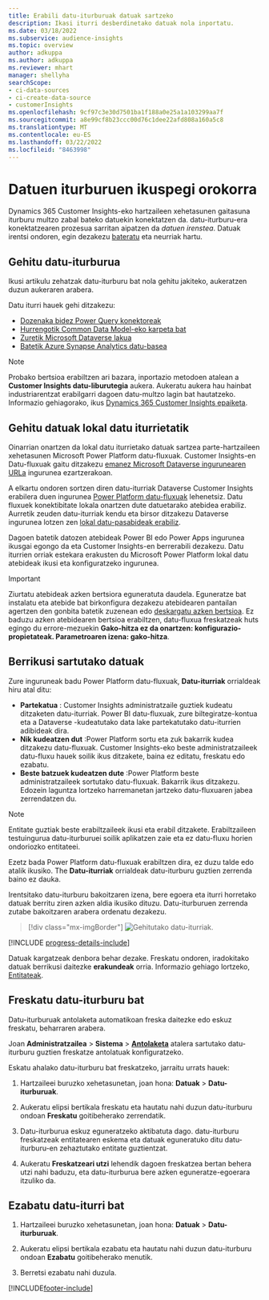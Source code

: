 ```yaml
---
title: Erabili datu-iturburuak datuak sartzeko
description: Ikasi iturri desberdinetako datuak nola inportatu.
ms.date: 03/18/2022
ms.subservice: audience-insights
ms.topic: overview
author: adkuppa
ms.author: adkuppa
ms.reviewer: mhart
manager: shellyha
searchScope:
- ci-data-sources
- ci-create-data-source
- customerInsights
ms.openlocfilehash: 9cf97c3e30d7501ba1f188a0e25a1a103299aa7f
ms.sourcegitcommit: a8e99cf8b23ccc00d76c1dee22afd808a160a5c8
ms.translationtype: MT
ms.contentlocale: eu-ES
ms.lasthandoff: 03/22/2022
ms.locfileid: "8463998"
---
```

# <a name="data-sources-overview"></a>Datuen iturburuen ikuspegi orokorra



Dynamics 365 Customer Insights-eko hartzaileen xehetasunen gaitasuna iturburu multzo zabal bateko datuekin konektatzen da. datu-iturburu-era konektatzearen prozesua sarritan aipatzen da *datuen irenstea*. Datuak irentsi ondoren, egin dezakezu [bateratu](data-unification.md) eta neurriak hartu.

## <a name="add-a-data-source"></a>Gehitu datu-iturburua

Ikusi artikulu zehatzak datu-iturburu bat nola gehitu jakiteko, aukeratzen duzun aukeraren arabera.

Datu iturri hauek gehi ditzakezu:

- [Dozenaka bidez Power Query konektoreak](connect-power-query.md)
- [Hurrengotik Common Data Model-eko karpeta bat](connect-common-data-model.md)
- [Zuretik Microsoft Dataverse lakua](connect-dataverse-managed-lake.md)
- [Batetik Azure Synapse Analytics datu-basea](connect-synapse.md)

> [!NOTE]
> Probako bertsioa erabiltzen ari bazara, inportazio metodoen atalean a **Customer Insights datu-liburutegia** aukera. Aukeratu aukera hau hainbat industriarentzat erabilgarri dagoen datu-multzo lagin bat hautatzeko. Informazio gehiagorako, ikus [Dynamics 365 Customer Insights epaiketa](../trial-signup.md).

## <a name="add-data-from-on-premises-data-sources"></a>Gehitu datuak lokal datu iturrietatik

Oinarrian onartzen da lokal datu iturrietako datuak sartzea parte-hartzaileen xehetasunen Microsoft Power Platform datu-fluxuak. Customer Insights-en Datu-fluxuak gaitu ditzakezu [emanez Microsoft Dataverse ingurunearen URLa](create-environment.md) ingurunea ezartzerakoan.

A elkartu ondoren sortzen diren datu-iturriak Dataverse Customer Insights erabilera duen ingurunea [Power Platform datu-fluxuak](/power-query/dataflows/overview-dataflows-across-power-platform-dynamics-365) lehenetsiz. Datu fluxuek konektibitate lokala onartzen dute datuetarako atebidea erabiliz. Aurretik zeuden datu-iturriak kendu eta birsor ditzakezu Dataverse ingurunea lotzen zen [lokal datu-pasabideak erabiliz](/data-integration/gateway/service-gateway-app).

Dagoen batetik datozen atebideak Power BI edo Power Apps ingurunea ikusgai egongo da eta Customer Insights-en berrerabili dezakezu. Datu iturrien orriak estekara erakusten du Microsoft Power Platform lokal datu atebideak ikusi eta konfiguratzeko ingurunea.

> [!IMPORTANT]
> Ziurtatu atebideak azken bertsiora eguneratuta daudela. Eguneratze bat instalatu eta atebide bat birkonfigura dezakezu atebidearen pantailan agertzen den gonbita batetik zuzenean edo [deskargatu azken bertsioa](https://powerapps.microsoft.com/downloads/). Ez baduzu azken atebidearen bertsioa erabiltzen, datu-fluxua freskatzeak huts egingo du errore-mezuekin **Gako-hitza ez da onartzen: konfigurazio-propietateak. Parametroaren izena: gako-hitza**.

## <a name="review-ingested-data"></a>Berrikusi sartutako datuak
Zure inguruneak badu Power Platform datu-fluxuak, **Datu-iturriak** orrialdeak hiru atal ditu: 
- **Partekatua** : Customer Insights administratzaile guztiek kudeatu ditzaketen datu-iturriak. Power BI datu-fluxuak, zure biltegiratze-kontua eta a Dataverse -kudeatutako data lake partekatutako datu-iturrien adibideak dira.
- **Nik kudeatzen dut** :Power Platform sortu eta zuk bakarrik kudea ditzakezu datu-fluxuak. Customer Insights-eko beste administratzaileek datu-fluxu hauek soilik ikus ditzakete, baina ez editatu, freskatu edo ezabatu.
- **Beste batzuek kudeatzen dute** :Power Platform beste administratzaileek sortutako datu-fluxuak. Bakarrik ikus ditzakezu. Edozein laguntza lortzeko harremanetan jartzeko datu-fluxuaren jabea zerrendatzen du.
> [!NOTE]
> Entitate guztiak beste erabiltzaileek ikusi eta erabil ditzakete. Erabiltzaileen testuingurua datu-iturburuei soilik aplikatzen zaie eta ez datu-fluxu horien ondoriozko entitateei.

Ezetz bada Power Platform datu-fluxuak erabiltzen dira, ez duzu talde edo atalik ikusiko. The **Datu-iturriak** orrialdeak datu-iturburu guztien zerrenda baino ez dauka.

Irentsitako datu-iturburu bakoitzaren izena, bere egoera eta iturri horretako datuak berritu ziren azken aldia ikusiko dituzu. Datu-iturburuen zerrenda zutabe bakoitzaren arabera ordenatu dezakezu.

> [!div class="mx-imgBorder"]
> ![Gehitutako datu-iturriak.](media/configure-data-datasource-added.png "Gehitutako datu-iturriak")

[!INCLUDE [progress-details-include](../includes/progress-details-pane.md)]

Datuak kargatzeak denbora behar dezake. Freskatu ondoren, iradokitako datuak berrikusi daitezke **erakundeak** orria. Informazio gehiago lortzeko, [Entitateak](entities.md).

## <a name="refresh-a-data-source"></a>Freskatu datu-iturburu bat

Datu-iturburuak antolaketa automatikoan freska daitezke edo eskuz freskatu, beharraren arabera. 

Joan **Administratzailea** > **Sistema** > [**Antolaketa**](system.md#schedule-tab) atalera sartutako datu-iturburu guztien freskatze antolatuak konfiguratzeko.

Eskatu ahalako datu-iturburu bat freskatzeko, jarraitu urrats hauek:

1. Hartzaileei buruzko xehetasunetan, joan hona: **Datuak** > **Datu-iturburuak**.

2. Aukeratu elipsi bertikala freskatu eta hautatu nahi duzun datu-iturburu ondoan **Freskatu** goitibeherako zerrendatik.

3. Datu-iturburua eskuz eguneratzeko aktibatuta dago. datu-iturburu freskatzeak entitatearen eskema eta datuak eguneratuko ditu datu-iturburu-en zehaztutako entitate guztientzat.

4. Aukeratu **Freskatzeari utzi** lehendik dagoen freskatzea bertan behera utzi nahi baduzu, eta datu-iturburua bere azken eguneratze-egoerara itzuliko da.

## <a name="delete-a-data-source"></a>Ezabatu datu-iturri bat

1. Hartzaileei buruzko xehetasunetan, joan hona: **Datuak** > **Datu-iturburuak**.

2. Aukeratu elipsi bertikala ezabatu eta hautatu nahi duzun datu-iturburu ondoan **Ezabatu** goitibeherako menutik.

3. Berretsi ezabatu nahi duzula.


[!INCLUDE[footer-include](../includes/footer-banner.md)]
